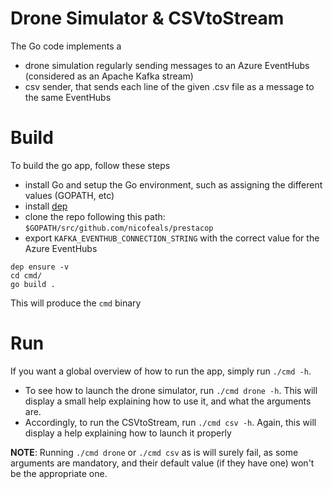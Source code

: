 # Drone Simulator & CSVtoStream

The Go code implements a 
- drone simulation regularly sending messages to an Azure EventHubs (considered as an Apache Kafka stream)
- csv sender, that sends each line of the given .csv file as a message to the same EventHubs

# Build
To build the go app, follow these steps
- install Go and setup the Go environment, such as assigning the different values (GOPATH, etc)
- install [dep](https://golang.github.io/dep/docs/installation.html)
- clone the repo following this path: `$GOPATH/src/github.com/nicofeals/prestacop`
- export `KAFKA_EVENTHUB_CONNECTION_STRING` with the correct value for the Azure EventHubs
```
dep ensure -v
cd cmd/
go build .
```
This will produce the `cmd` binary

# Run
If you want a global overview of how to run the app, simply run `./cmd -h`.
- To see how to launch the drone simulator, run `./cmd drone -h`. 
This will display a small help explaining how to use it, and what the arguments are.
- Accordingly, to run the CSVtoStream, run `./cmd csv -h`. 
Again, this will display a help explaining how to launch it properly

__NOTE__: Running `./cmd drone` or `./cmd csv` as is will surely fail, as some arguments are mandatory, and their default value (if they have one) won't be the appropriate one.
